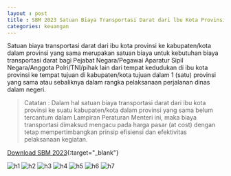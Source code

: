 ```yaml
---
layout : post
title : SBM 2023 Satuan Biaya Transportasi Darat dari lbu Kota Provinsi ke Kabupaten/Kota dalam Provinsi yang Sama (One Way)
categories: keuangan
---
```


Satuan biaya transportasi darat dari ibu kota provinsi ke kabupaten/kota dalam provinsi yang sama merupakan satuan biaya untuk kebutuhan biaya transportasi darat bagi Pejabat Negara/Pegawai Aparatur Sipil Negara/Anggota Polri/TNI/pihak lain dari tempat kedudukan di ibu kota provinsi ke tempat tujuan di kabupaten/kota tujuan dalam 1 (satu) provinsi yang sama atau sebaliknya dalam rangka pelaksanaan perjalanan dinas dalam negeri.

> Catatan : Dalam hal satuan biaya transportasi darat dari ibu kota provinsi ke suatu kabupaten/kota dalam provinsi yang sama belum tercantum dalam Lampiran Peraturan Menteri ini, maka biaya transportasi dimaksud mengacu pada harga pasar (at cost) dengan tetap mempertimbangkan prinsip efisiensi dan efektivitas pelaksanaan kegiatan.


[Download SBM 2023](https://drive.google.com/file/d/1E7dBSV1cZGMQCWfVuKfwCuzBQ-tRs2oD/view){:target="_blank"}

![h1](https://blogger.googleusercontent.com/img/b/R29vZ2xl/AVvXsEi_wexUOwHgABZt1K1WQVEWZTHi23rAfMF9Zfd8v9eW4111YAm5i3iGy1m2mch9zAU2yCISx7PY4NgFwEIMa333VvTxyHExmb0CTj5nJvPeSAzmpAM0ZTmWoZZRZyKymv-GqFGbxUDFtD6zZjbfd5b8Pc7fGnYdP3NX1NODNmh7VLE/s1600/SBM_2023_page-0079.jpg)
![h2](https://blogger.googleusercontent.com/img/b/R29vZ2xl/AVvXsEhHxkPQ2ixeWvMEZreXr9m4jg25WYw6U9D6aLZJw5UAOYJsG10NpBTMo2_8zjyOTZKWxrhTOgk-e0SdSceX0mvYHpKLZ7RWGcGfwPvJHcBqAXBcArEaxkwtmY3jd1yZ4QImqgVBdQ8U2XEXbGIxk7RcjiCvo-L5ZdnSV0Edd8n2Ke0/s1600/SBM_2023_page-0080.jpg)
![h3](https://blogger.googleusercontent.com/img/b/R29vZ2xl/AVvXsEgPiKcNwbfpRd6rL7_DY5kXzMI35OCjS4IABaz2nu0uncVDCgO-RHGMdYXMPjZ1kiTHNPztSBkxXPJizUrhewK7d-QnPGj6VG1j7aVl8VIJBwfjgHf_ZwLSFjNFZiUpynbq5EXP_mzrVp5ZxP-TkA4L_gNCJVIYunaSiIOtMCRGIwA/s1600/SBM_2023_page-0081.jpg)
![h4](https://blogger.googleusercontent.com/img/b/R29vZ2xl/AVvXsEgRgoSXARfFIdXE_2u6LaN-MPXPkz5fBXhpkZCoLk0bO4Ge_MSMur5Sv-PWKfKDfm0WbobDUWYayajPE3LR9aKBoI2NOa46RJio-ONAaCoSFV8RGHVjo07VA5PLoYhXqlpUC4RRj9D4ZJRWQIsmH14gWGoimv8adaLYjeinLHvAyhs/s1600/SBM_2023_page-0082.jpg)
![h5](https://blogger.googleusercontent.com/img/b/R29vZ2xl/AVvXsEg3jcLJQ5X4P3QBQskAxEOyGpROVzZydwGNYau3x-Az0nPX8bq0sAVR4qlyyGGATePJAKuZSz9qpfzWvNEjerlxdHO7QjkMeGQTDt4fyjffdL1F7pYjZn5MMt0tA0WbyHhLwcQjQfYt4NehvUUWHOIRX_kwqSKfpAe6TDg98qsJ1bQ/s1600/SBM_2023_page-0083.jpg)
![h6](https://blogger.googleusercontent.com/img/b/R29vZ2xl/AVvXsEgTScA4XlEQ3GDwFnFhcGHQzR_Fuf4e5UJ0v7DZz6OG1NnkMZXLlxkJfDss5CAhfrvgwioQuGp8aAtQJMbgGu4QmlLQuaYDy87Qf8hKQnJzvaO2T4HbEJ9lFh3QoNAjjIaKlaW5H74a2K1paRZnDwtmqBZAe4Wfze4I7mKN7UkI-wI/s1600/SBM_2023_page-0084.jpg)
![h7](https://blogger.googleusercontent.com/img/b/R29vZ2xl/AVvXsEhff_4kLse7wKBhFWHndLV6ifObG39pMYSPFInKD-cI2VpSnp6TRFd478qtFCURFeENJ24semfmRA40hVxP9i0U3yIxatL7c-70vtPqUSqOn5s3ex7dPZl3mIJkT4lOP0tv_19Jm6egQFa1YarDKfeWL2pEXZAfYWN5UUBQ51yk9LQ/s1600/SBM_2023_page-0085.jpg)